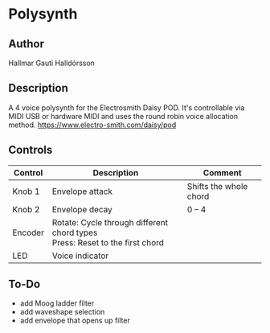 # Polysynth

## Author

Hallmar Gauti Halldórsson



## Description
A 4 voice polysynth for the Electrosmith Daisy POD. It's controllable via MIDI USB or hardware MIDI and uses the round robin voice allocation method.
https://www.electro-smith.com/daisy/pod

## Controls
| Control | Description | Comment |
| --- | --- | --- |
| Knob 1 | Envelope attack | Shifts the whole chord |
| Knob 2 | Envelope decay | 0 – 4 |
| Encoder | Rotate: Cycle through different chord types<br>Press: Reset to the first chord | |
| LED | Voice indicator | |

## To-Do
* add Moog ladder filter
* add waveshape selection
* add envelope that opens up filter
  



